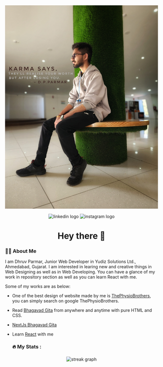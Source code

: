 ![Dhruv Parmar](https://github.com/dhruvparmar2310/dhruvparmar2310/blob/main/20230114_150204-01.jpeg)

<div align="center">
  <img src="https://img.shields.io/static/v1?message=LinkedIn&logo=linkedin&label=&color=0077B5&logoColor=white&labelColor=&style=for-the-badge" height="25" alt="linkedin logo"  />
  <img src="https://img.shields.io/static/v1?message=Instagram&logo=instagram&label=&color=FF0000&logoColor=white&labelColor=&style=for-the-badge" height="25" alt="instagram logo"  />
</div>

<h1 align="center">Hey there 👋</h1>

###

<h3 align="left">👩‍💻  About Me</h3>

I am Dhruv Parmar, Junior Web Developer in Yudiz Solutions Ltd., Ahmedabad, Gujarat. I am interested in learing new and creative things in Web Designing as well as in Web Developing. You can have a glance of my work in repository section as well as you can learn React with me.

Some of my works are as below:
- One of the best design of website made by me is [ThePhysioBrothers](https://github.com/dhruvparmar2310/thephysiobrothers), you can simply search on google ThePhysioBrothers.
- Read [Bhagavad Gita](https://github.com/dhruvparmar2310/BhagavadGita) from anywhere and anytime with pure HTML and CSS.
- [NextJs Bhagavad Gita](https://github.com/dhruvparmar2310/NextJs-BhagavadGita)
- Learn [React](https://github.com/dhruvparmar2310/React) with me

  <h3 align="left">🔥   My Stats :</h3>

###

<div align="center">
  <img src="https://streak-stats.demolab.com?user=dhruvparmar2310&locale=en&mode=daily&theme=dark&hide_border=false&border_radius=5&order=3" height="220" alt="streak graph"  />
</div>

<!---
dhruvparmar2310/dhruvparmar2310 is a ✨ special ✨ repository because its `README.md` (this file) appears on your GitHub profile.
You can click the Preview link to take a look at your changes.
--->
